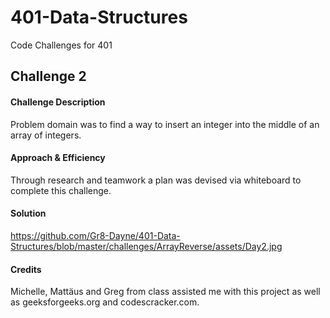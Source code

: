 # 401-Data-Structures
Code Challenges for 401

## Challenge 2

#### Challenge Description
Problem domain was to find a way to insert an integer into the middle of an array of integers.

#### Approach & Efficiency
Through research and teamwork a plan was devised via whiteboard to complete this challenge.

#### Solution
https://github.com/Gr8-Dayne/401-Data-Structures/blob/master/challenges/ArrayReverse/assets/Day2.jpg

#### Credits
Michelle, Mattäus and Greg from class assisted me with this project as well as geeksforgeeks.org and codescracker.com.
